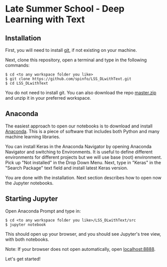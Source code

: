 # Late Summer School - Deep Learning with Text

## Installation
First, you will need to install [git](https://git-scm.com/), if not existing on your machine.

Next, clone this repository, open a terminal and type in the following commands:

    $ cd <to any workspace folder you like> 
    $ git clone https://github.com/spinfo/LSS_DLwithText.git
    $ cd LSS_DLwithText

You do not need to install git. You can also download the repo [master.zip](https://github.com/spinfo/LSS_DLwithText/archive/master.zip) and unzip it in your preferred workspace.

## Anaconda
The easiest approach to open our notebooks is to download and install [Anaconda](https://www.anaconda.com/download/). This is a piece of software that includes both Python and many machine learning libraries.

You can install Keras in the Anaconda Navigator by opening Anaconda Navigator and switching to Environments. It is useful to define different environments for different projects but we will use base (root) environment. Pick up "Not installed" in the Drop Down Menu. Next, type in "Keras" in the "Search Package" text field and install latest Keras version.

You are done with the installation. Next section describes how to open now the Jupyter notebooks.

## Starting Jupyter
Open Anaconda Prompt and type in:

    $ cd <to any workspace folder you like>/LSS_DLwithText/src
    $ jupyter notebook

This should open up your browser, and you should see Jupyter's tree view, with both notebooks. 

Note: If your browser does not open automatically, open [localhost:8888](http://localhost:8888/tree).

Let's get started!